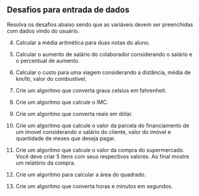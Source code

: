 ## Desafios para entrada de dados

Resolva os desafios abaixo sendo que as variáveis devem ser preenchidas com dados vindo do usuário.

4. Calcular a média aritmética para duas notas do aluno. 

5. Calcular o aumento de salário do colaborador considerando o salário e o percentual de aumento.

6. Calcular o custo para uma viagem considerando a distância, média de km/ltr, valor do combustível.

7. Crie um algoritmo que converta graus celsius em fahrenheit.

8. Crie um algoritmo que calcule o IMC.

9. Crie um algoritmo que converta reais em dólar.

10. Crie um algoritmo que calcule o valor da parcela do financiamento de um ímovel considerando o salário do cliente, valor do imóvel e quantidade de meses que deseja pagar.

11. Crie um algoritmo que calcule o valor da compra do supermercado. Você deve criar 5 itens com seus respectivos valores. Ao final mostre um relatório da compra.

12. Crie um algoritmo para calcular a área do quadrado.

13. Crie um algoritmo que converta horas e minutos em segundos.